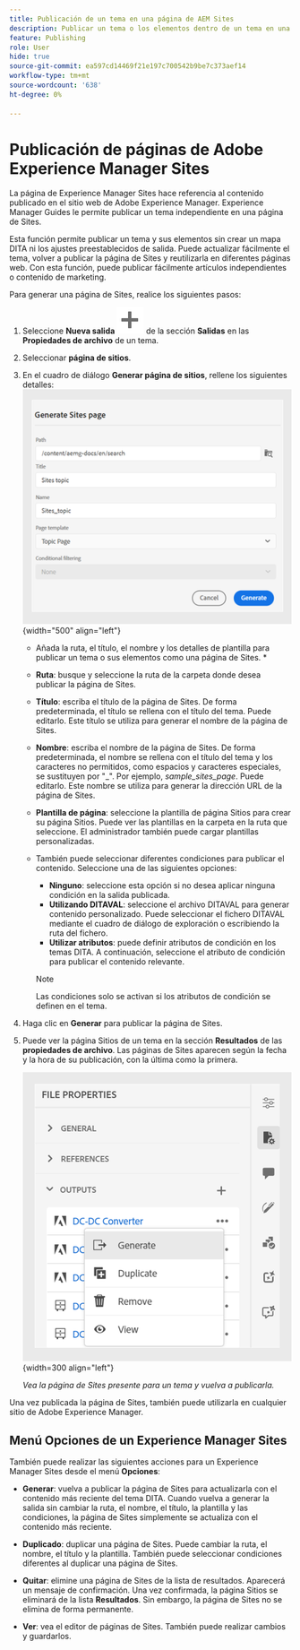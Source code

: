 ```yaml
---
title: Publicación de un tema en una página de AEM Sites
description: Publicar un tema o los elementos dentro de un tema en una salida de Adobe Experience Manager Sites.  Obtenga información sobre cómo ver la página de Experience Manager Sites presente para un tema y volver a publicarla.
feature: Publishing
role: User
hide: true
source-git-commit: ea597cd14469f21e197c700542b9be7c373aef14
workflow-type: tm+mt
source-wordcount: '638'
ht-degree: 0%

---
```


# Publicación de páginas de Adobe Experience Manager Sites


La página de Experience Manager Sites hace referencia al contenido publicado en el sitio web de Adobe Experience Manager. Experience Manager Guides le permite publicar un tema independiente en una página de Sites.

Esta función permite publicar un tema y sus elementos sin crear un mapa DITA ni los ajustes preestablecidos de salida. Puede actualizar fácilmente el tema, volver a publicar la página de Sites y reutilizarla en diferentes páginas web. Con esta función, puede publicar fácilmente artículos independientes o contenido de marketing.





Para generar una página de Sites, realice los siguientes pasos:




1. Seleccione **Nueva salida** ![nuevo icono de salida](./images/Add_icon.svg) de la sección **Salidas** en las **Propiedades de archivo** de un tema.
1. Seleccionar **página de sitios**.


1. En el cuadro de diálogo **Generar página de sitios**, rellene los siguientes detalles:
   ![Agregue la ruta y los detalles de la plantilla en la página Generar sitios](images/aem-sites-page-generate.png){width="500" align="left"}

   * Añada la ruta, el título, el nombre y los detalles de plantilla para publicar un tema o sus elementos como una página de Sites. *

   * **Ruta**: busque y seleccione la ruta de la carpeta donde desea publicar la página de Sites.
   * **Título**: escriba el título de la página de Sites. De forma predeterminada, el título se rellena con el título del tema. Puede editarlo. Este título se utiliza para generar el nombre de la página de Sites.
   * **Nombre**: escriba el nombre de la página de Sites. De forma predeterminada, el nombre se rellena con el título del tema y los caracteres no permitidos, como espacios y caracteres especiales, se sustituyen por &quot;_&quot;. Por ejemplo, *sample_sites_page*. Puede editarlo. Este nombre se utiliza para generar la dirección URL de la página de Sites.
   * **Plantilla de página**: seleccione la plantilla de página Sitios para crear su página Sitios. Puede ver las plantillas en la carpeta en la ruta que seleccione. El administrador también puede cargar plantillas personalizadas.


   * También puede seleccionar diferentes condiciones para publicar el contenido.  Seleccione una de las siguientes opciones:


      * **Ninguno**: seleccione esta opción si no desea aplicar ninguna condición en la salida publicada.
      * **Utilizando DITAVAL**: seleccione el archivo DITAVAL para generar contenido personalizado. Puede seleccionar el fichero DITAVAL mediante el cuadro de diálogo de exploración o escribiendo la ruta del fichero.
      * **Utilizar atributos**: puede definir atributos de condición en los temas DITA. A continuación, seleccione el atributo de condición para publicar el contenido relevante.

     >[!NOTE]
     > 
     >Las condiciones solo se activan si los atributos de condición se definen en el tema.



1. Haga clic en **Generar** para publicar la página de Sites.
1. Puede ver la página Sitios de un tema en la sección **Resultados** de las **propiedades de archivo**. Las páginas de Sites aparecen según la fecha y la hora de su publicación, con la última como la primera.

   ![Ver la página de Sites de un tema](images/aem-sites-outputs.png){width=300 align=&quot;left&quot;}

   *Vea la página de Sites presente para un tema y vuelva a publicarla.*




Una vez publicada la página de Sites, también puede utilizarla en cualquier sitio de Adobe Experience Manager.


## Menú Opciones de un Experience Manager Sites

También puede realizar las siguientes acciones para un Experience Manager Sites desde el menú **Opciones**:

* **Generar**: vuelva a publicar la página de Sites para actualizarla con el contenido más reciente del tema DITA. Cuando vuelva a generar la salida sin cambiar la ruta, el nombre, el título, la plantilla y las condiciones, la página de Sites simplemente se actualiza con el contenido más reciente.

* **Duplicado**: duplicar una página de Sites. Puede cambiar la ruta, el nombre, el título y la plantilla. También puede seleccionar condiciones diferentes al duplicar una página de Sites.

* **Quitar**: elimine una página de Sites de la lista de resultados. Aparecerá un mensaje de confirmación. Una vez confirmada, la página Sitios se eliminará de la lista **Resultados**. Sin embargo, la página de Sites no se elimina de forma permanente.

* **Ver**: vea el editor de páginas de Sites. También puede realizar cambios y guardarlos.
